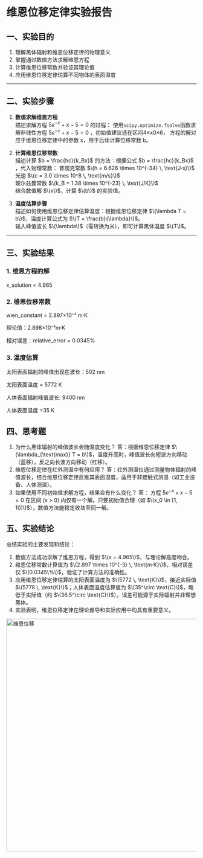 # 维恩位移定律实验报告


## 一、实验目的

1. 理解黑体辐射和维恩位移定律的物理意义
2. 掌握通过数值方法求解维恩方程
3. 计算维恩位移常数并验证其理论值
4. 应用维恩位移定律估算不同物体的表面温度

---

## 二、实验步骤

1. **数值求解维恩方程**  
   描述求解方程 $5e^{-x} + x - 5 = 0$ 的过程：
   使用`scipy.optimize.fsolve`函数求解非线性方程 $5e^{-x} + x - 5 = 0$ ，初始值建议选在区间4≤x0≤6，
   方程的解对应于维恩位移定律中的参数 x，用于后续计算位移常数 b。

3. **计算维恩位移常数**  
   描述计算 $b = \frac{hc}{k_Bx}$ 的方法：根据公式 $b = \frac{hc}{k_Bx}$ ，代入物理常数：
 普朗克常数 $\(h = 6.626 \times 10^{-34} \, \text{J·s}\)$  
光速 $\(c = 3.0 \times 10^8 \, \text{m/s}\)$  
玻尔兹曼常数 $\(k_B = 1.38 \times 10^{-23} \, \text{J/K}\)$  
结合数值解 $\(x\)$，计算 $\(b\)$ 的实验值。

5. **温度估算步骤**  
   描述如何使用维恩位移定律估算温度：根据维恩位移定律 $\(\lambda T = b\)$，温度计算公式为 $\(T = \frac{b}{\lambda}\)$。  
输入峰值波长 $\(\lambda\)$（需转换为米），即可计算黑体温度 $\(T\)$。

---

## 三、实验结果

### 1. 维恩方程的解
x_solution = 4.965

### 2. 维恩位移常数

wien_constant = 2.897×10⁻³ m·K 

理论值：2.898×10⁻³m·K 

相对误差：relative_error = 0.0345%

### 3. 温度估算

太阳表面辐射的峰值出现在波长：502 nm

太阳表面温度 = 5772 K 

人体表面辐射峰值波长: 9400 nm

人体表面温度 =35 K

## 四、思考题
1. 为什么黑体辐射的峰值波长会随温度变化？
   答：根据维恩位移定律 $\(\lambda_{\text{max}} T = b\)$，温度升高时，峰值波长向短波方向移动（蓝移），反之向长波方向移动（红移）。
2. 维恩位移定律在红外测温中有何应用？
   答：红外测温仪通过测量物体辐射的峰值波长，结合维恩位移定律反推其表面温度，适用于非接触式测温（如工业设备、人体测温）。
3. 如果使用不同初始值求解方程，结果会有什么变化？
   答： 方程 $5e^{-x} + x - 5 = 0$ 在区间 \(x > 0\) 内仅有一个解。只要初始值合理（如 $\(x_0 \in [1, 10]\)$），数值方法能稳定收敛至同一解。
## 五、实验结论
总结实验的主要发现和结论：
1. 数值方法成功求解了维恩方程，得到 $\(x = 4.965\)$，与理论解高度吻合。  
2. 维恩位移常数计算值为 $\(2.897 \times 10^{-3} \, \text{m·K}\)$，相对误差仅 $\(0.0345\%\)$，验证了计算方法的准确性。  
3. 应用维恩位移定律估算的太阳表面温度为 $\(5772 \, \text{K}\)$，接近实际值 $\(5778 \, \text{K}\)$；人体表面温度估算值为 $\(35^\circ \text{C}\)$，略低于实际值（约 $\(36.5^\circ \text{C}\)$），误差可能源于实际辐射并非理想黑体。  
4. 实验表明，维恩位移定律在理论推导和实际应用中均具有重要意义。  
<img width="617" alt="维恩位移" src="https://github.com/user-attachments/assets/c29be7f0-4074-4d8e-9d42-bd3b5b84735e" />
